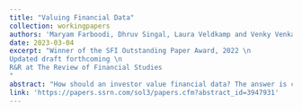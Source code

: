```yaml
---
title: "Valuing Financial Data"
collection: workingpapers
authors: 'Maryam Farboodi, Dhruv Singal, Laura Veldkamp and Venky Venkateswaran'
date: 2023-03-04
excerpt: "Winner of the SFI Outstanding Paper Award, 2022 \n
Updated draft forthcoming \n
R&R at The Review of Financial Studies
"
abstract: "How should an investor value financial data? The answer is complicated because it depends on the characteristics of all investors. We develop a suffcient statistics approach that uses equilibrium asset return moments to summarize all relevant information about others' characteristics. It can value data that is public or private, about one or many assets, relevant for dividends or for sentiment. While different data types, of course, have different valuations, heterogeneous investors also value the same data very differently, which suggests a low price elasticity for data demand. Heterogeneous investors' data valuations are also affected very differentially by market illiquidity."
link: 'https://papers.ssrn.com/sol3/papers.cfm?abstract_id=3947931'
---
```

